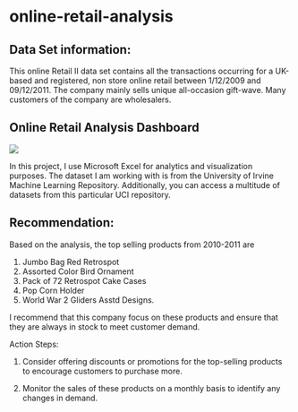 # online-retail-analysis

## Data Set information:

This online Retail II data set contains all the transactions occurring for a UK-based and registered, non store online retail between 1/12/2009 and 09/12/2011. The company mainly sells unique all-occasion gift-wave. Many customers of the company are wholesalers.

## Online Retail Analysis Dashboard
<img src="./Image/online-retail-dashboard.png">

In this project, I use Microsoft Excel for analytics and visualization purposes. The dataset I am working with is from the University of Irvine Machine Learning Repository. Additionally, you can access a multitude of datasets from this particular UCI repository.

## Recommendation:

Based on the analysis, the top selling products from 2010-2011 are 
1. Jumbo Bag Red Retrospot
2. Assorted Color Bird Ornament
3. Pack of 72 Retrospot Cake Cases
4. Pop Corn Holder
5. World War 2 Gliders Asstd Designs.

I recommend that this company focus on these products and ensure that they are always in stock to meet customer demand.

Action Steps:

1. Consider offering discounts or promotions for the top-selling products to encourage customers to purchase more.

2. Monitor the sales of these products on a monthly basis to identify any changes in demand.